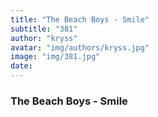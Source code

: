 ```yaml
---
title: "The Beach Boys - Smile"
subtitle: "381"
author: "kryss"
avatar: "img/authors/kryss.jpg"
image: "img/381.jpg"
date:
---
```


### The Beach Boys - Smile
